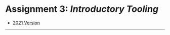 # Assignment 3: *Introductory Tooling*

* [2021 Version](https://courses.ideate.cmu.edu/60-428/f2021/offerings/2-generating-svgs/)

---
